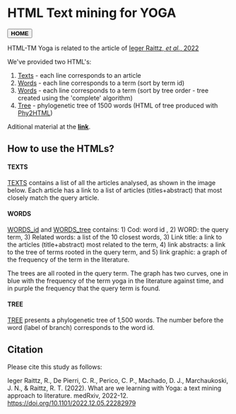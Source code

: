 # HTML Text mining for YOGA
<button onclick="window.location.href='https://aibialab.github.io/';">**HOME**</button>

HTML-TM Yoga is related to the article of [Ieger Raittz, *et al.*, 2022](https://doi.org/10.1101/2022.12.05.22282979) 


We've provided two HTML's:
1. [Texts](https://aibialab.github.io/HTMLTMYoga/TEXTS.html) - each line corresponds to an article
2. [Words](https://aibialab.github.io/HTMLTMYoga/WORDS.html) - each line corresponds to a term (sort by term id)
3. [Words](https://aibialab.github.io/HTMLTMYoga/WORDS2.html) - each line corresponds to a term (sort by tree order - tree created using the 'complete' algorithm)
4. [Tree](https://aibialab.github.io/HTMLTMYoga/WRDtree.html) - phylogenetic tree of 1500 words (HTML of tree produced with [Phy2HTML](https://github.com/msrosenberg/Phy2HTML))

Aditional material at the [**link**](https://sourceforge.net/projects/yoga-paper-material/).

## How to use the HTMLs?

#### TEXTS
[TEXTS](https://aibialab.github.io/HTMLTMYoga/TEXTS.html) contains a list of all the articles analysed, as shown in the
image below. Each article has a link to a list of articles (titles+abstract) that most closely match
the query article.

#### WORDS
[WORDS_id](https://aibialab.github.io/HTMLTMYoga/WORDS.html) and [WORDS_tree](https://aibialab.github.io/HTMLTMYoga/WORDS2.html) contains: 1) Cod: word id , 2) WORD: the query term,
3) Related words: a list of the 10 closest words, 3) Link title: a link to the articles (title+abstract)
most related to the term, 4) link abstracts: a link to the tree of terms rooted in the query term, and
5) link graphic: a graph of the frequency of the term in the literature.

The trees are all rooted in the query term. The graph has two curves, one in blue with the
frequency of the term yoga in the literature against time, and in purple the frequency that the query
term is found.

#### TREE
[TREE](https://aibialab.github.io/HTMLTMYoga/WRDtree.html) presents a phylogenetic tree of 1,500 words. The number before the word (label of branch) corresponds to the word id.


## Citation

Please cite this study as follows:

Ieger Raittz, R., De Pierri, C. R., Perico, C. P., Machado, D. J., Marchaukoski, J. N., & Raittz, R. T. (2022). What are we learning with Yoga: a text mining approach to literature. medRxiv, 2022-12. <https://doi.org/10.1101/2022.12.05.22282979>

